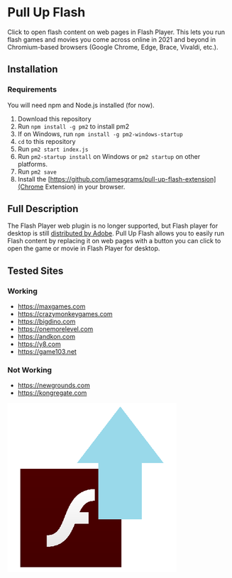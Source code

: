 # Pull Up Flash

Click to open flash content on web pages in Flash Player. This lets you run flash games and movies you come across online in 2021 and beyond in Chromium-based browsers (Google Chrome, Edge, Brace, Vivaldi, etc.).

## Installation

### Requirements

You will need npm and Node.js installed (for now).

1. Download this repository
2. Run `npm install -g pm2` to install pm2
3. If on Windows, run `npm install -g pm2-windows-startup`
4. `cd` to this repository
5. Run `pm2 start index.js` 
6. Run `pm2-startup install` on Windows or `pm2 startup` on other platforms.
7. Run `pm2 save`
8. Install the [https://github.com/jamesgrams/pull-up-flash-extension](Chrome Extension) in your browser.

## Full Description

The Flash Player web plugin is no longer supported, but Flash player for desktop is still [distributed by Adobe](https://www.adobe.com/support/flashplayer/debug_downloads.html). Pull Up Flash allows you to easily run Flash content by replacing it on web pages with a button you can click to open the game or movie in Flash Player for desktop.

## Tested Sites

### Working
* https://maxgames.com
* https://crazymonkeygames.com
* https://bigdino.com
* https://onemorelevel.com
* https://andkon.com
* https://y8.com
* https://game103.net

### Not Working
* https://newgrounds.com
* https://kongregate.com

![Pull Up Flash Logo](./assets/logo.png)